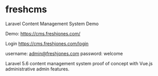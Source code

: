 # freshcms
Laravel Content Management System Demo

Demo:
https://cms.freshjones.com/


Login
https://cms.freshjones.com/login

username: admin@freshjones.com
password: welcome


Laravel 5.6 content management system proof of concept with Vue.js administrative admin features.
